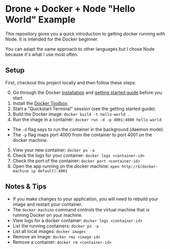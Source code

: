 # Drone + Docker + Node "Hello World" Example


This repository gives you a quick introduction to getting docker running with Node. It is intended for the Docker beginner.

You can adapt the same approach to other languages but I chose Node because it's what I use most often.


## Setup

First, checkout this project locally and then follow these steps:

0. Go through the Docker [installation](https://docs.docker.com/installation/) and [getting started guide](https://docs.docker.com/mac/started/) before you start.
1. Install the [Docker Toolbox](https://www.docker.com/docker-toolbox).
2. Start a "Quickstart Terminal" session (see the getting started guide).
3. Build the Docker image: `docker build -t hello-world .`
4. Run the image in a container: `docker run -d -p 4001:4000 hello-world`
  - The `-d` flag says to run the container in the background (daemon mode).
  - The `-p` flag maps port 4000 from the container to port 4001 on the docker machine.
5. View your new container: `docker ps -a`
6. Check the logs for your container: `docker logs <container-id>`
7. Check the port of the container: `docker port <container-id>`
8. Open the app running on the docker machine: `open http://$(docker-machine ip default):4001`



## Notes & Tips

- If you make changes to your application, you will need to rebuild your image and restart your container.
- The `docker-machine` command controls the virtual machine that is running Docker on your machine.
- View logs for a docker container: `docker logs <container-id>`
- List the running containers: `docker ps -a`
- List all local images: `docker images`
- Remove an image: `docker rmi <image-id>`
- Remove a container: `docker rm <container-id>`